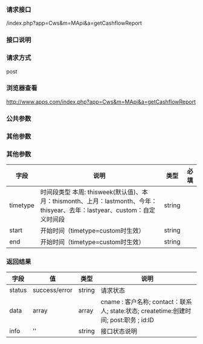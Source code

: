 ### **请求接口**
/index.php?app=Cws&m=MApi&a=getCashflowReport

### **接口说明**

### **请求方式**
post

### **浏览器查看**
http://www.apps.com/index.php?app=Cws&m=MApi&a=getCashflowReport

### **公共参数** 

### **其他参数**
### **其他参数**
|字段       |说明            |类型    |必填           |
| --------- |--------      |--------|--------       |
|timetype   |时间段类型  本周: thisweek(默认值)、本月：thismonth、上月：lastmonth、今年：thisyear、去年：lastyear、custom：自定义时间段 |    string|
|start     |开始时间（timetype=custom时生效） | string |          |
|end     |开始时间（timetype=custom时生效） | string |          |

### **返回结果**
|字段       |值             |类型    |说明           |
| --------- |--------      |--------|--------       |
|status     |success/error |string |请求状态         |
|data       |array         |array  | cname : 客户名称; contact：联系人;  state:状态; createtime:创建时间; post:职务 ; id:ID |
|info       | '' | string | 接口状态说明  |

